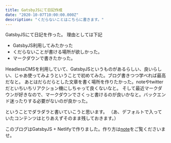 ```yaml
---
title: GatsbyJSにて日記作成
date: "2020-10-07T10:00:00.000Z"
description: "くだらないことはこちらに書きます。"
---
```

GatsbyJSにて日記を作った。
理由としては下記
- GatsbyJS利用してみたかった
- くだらないことが書ける場所が欲しかった。
- マークダウンで書きたかった。

HeadlessCMSを利用していて、GatsbyJSというものがあるらしい、良いらしい、じゃあ使ってみようということで初めてみた。ブログ書きつつ学べれば最高だなと。
あとはだらだらとした文章を書く場所を作りたかった。noteやtwitterだといちいちリアクション機にしちゃって良くないなと。
そして最近マークダウンが好きなので、マークダウンでさくっと書けるのが良いかなと。バックエンド迷ったりする必要がないのが良かった。

ということでダラダラと書いていこうと思います。
（あ、デフォルトで入っていたコンテンツはとりあえずそのまま残しておきます。）

このブログはGatsbyJS + Netlifyで作りました。作り方は[note](https://note.com/koushikagawa/n/nf28e69871234)をご覧くださいませ。